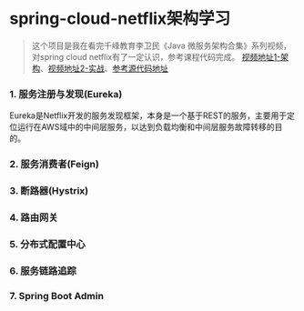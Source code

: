 # spring-cloud-netflix架构学习
> 这个项目是我在看完千峰教育李卫民《Java 微服务架构合集》系列视频，对spring cloud netflix有了一定认识，参考课程代码完成。
> [视频地址1-架构](https://www.bilibili.com/video/av29384041)、[视频地址2-实战](https://www.bilibili.com/video/av29882762)、[参考源代码地址](https://funtl.com/zh/spring-cloud-netflix/)
### 1. 服务注册与发现(Eureka)
  Eureka是Netflix开发的服务发现框架，本身是一个基于REST的服务，主要用于定位运行在AWS域中的中间层服务，以达到负载均衡和中间层服务故障转移的目的。  

### 2. 服务消费者(Feign)

### 3. 断路器(Hystrix)

### 4. 路由网关

### 5. 分布式配置中心

### 6. 服务链路追踪

### 7. Spring Boot Admin

